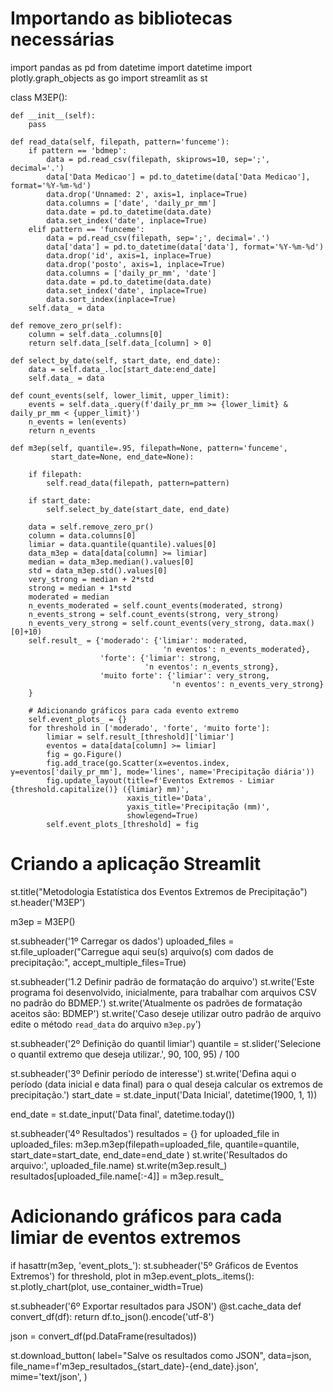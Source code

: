 # Importando as bibliotecas necessárias
import pandas as pd
from datetime import datetime
import plotly.graph_objects as go
import streamlit as st

class M3EP():
    
    def __init__(self):
        pass
   
    def read_data(self, filepath, pattern='funceme'):
        if pattern == 'bdmep':
            data = pd.read_csv(filepath, skiprows=10, sep=';', decimal='.') 
            data['Data Medicao'] = pd.to_datetime(data['Data Medicao'], format='%Y-%m-%d')
            data.drop('Unnamed: 2', axis=1, inplace=True)
            data.columns = ['date', 'daily_pr_mm']
            data.date = pd.to_datetime(data.date)
            data.set_index('date', inplace=True)
        elif pattern == 'funceme':
            data = pd.read_csv(filepath, sep=';', decimal='.') 
            data['data'] = pd.to_datetime(data['data'], format='%Y-%m-%d')
            data.drop('id', axis=1, inplace=True)
            data.drop('posto', axis=1, inplace=True)
            data.columns = ['daily_pr_mm', 'date']
            data.date = pd.to_datetime(data.date)
            data.set_index('date', inplace=True)
            data.sort_index(inplace=True)
        self.data_ = data

    def remove_zero_pr(self):
        column = self.data_.columns[0]
        return self.data_[self.data_[column] > 0]
   
    def select_by_date(self, start_date, end_date):
        data = self.data_.loc[start_date:end_date]
        self.data_ = data
   
    def count_events(self, lower_limit, upper_limit):
        events = self.data_.query(f'daily_pr_mm >= {lower_limit} & daily_pr_mm < {upper_limit}')
        n_events = len(events)
        return n_events
    
    def m3ep(self, quantile=.95, filepath=None, pattern='funceme',
             start_date=None, end_date=None):
        
        if filepath:
            self.read_data(filepath, pattern=pattern)
            
        if start_date:
            self.select_by_date(start_date, end_date)
        
        data = self.remove_zero_pr()
        column = data.columns[0]
        limiar = data.quantile(quantile).values[0]
        data_m3ep = data[data[column] >= limiar]
        median = data_m3ep.median().values[0]
        std = data_m3ep.std().values[0]
        very_strong = median + 2*std
        strong = median + 1*std
        moderated = median
        n_events_moderated = self.count_events(moderated, strong)
        n_events_strong = self.count_events(strong, very_strong)
        n_events_very_strong = self.count_events(very_strong, data.max()[0]+10)
        self.result_ = {'moderado': {'limiar': moderated, 
                                      'n eventos': n_events_moderated},
                        'forte': {'limiar': strong,
                                  'n eventos': n_events_strong},
                        'muito forte': {'limiar': very_strong,
                                        'n eventos': n_events_very_strong}
        }

        # Adicionando gráficos para cada evento extremo
        self.event_plots_ = {}
        for threshold in ['moderado', 'forte', 'muito forte']:
            limiar = self.result_[threshold]['limiar']
            eventos = data[data[column] >= limiar]
            fig = go.Figure()
            fig.add_trace(go.Scatter(x=eventos.index, y=eventos['daily_pr_mm'], mode='lines', name='Precipitação diária'))
            fig.update_layout(title=f'Eventos Extremos - Limiar {threshold.capitalize()} ({limiar} mm)',
                              xaxis_title='Data',
                              yaxis_title='Precipitação (mm)',
                              showlegend=True)
            self.event_plots_[threshold] = fig


# Criando a aplicação Streamlit
st.title("Metodologia Estatística dos Eventos Extremos de Precipitação")
st.header('M3EP')

m3ep = M3EP()

st.subheader('1º Carregar os dados')
uploaded_files = st.file_uploader("Carregue aqui seu(s) arquivo(s) com dados de precipitação:",
                                 accept_multiple_files=True)

st.subheader('1.2 Definir padrão de formatação do arquivo')
st.write('Este programa foi desenvolvido, inicialmente, para trabalhar com arquivos CSV no padrão do BDMEP.')
st.write('Atualmente os padrões de formatação aceitos são: BDMEP')
st.write('Caso deseje utilizar outro padrão de arquivo edite o método `read_data` do arquivo `m3ep.py`')

st.subheader('2º Definição do quantil limiar')
quantile = st.slider('Selecione o quantil extremo que deseja utilizar.', 90, 100, 95) / 100

st.subheader('3º Definir período de interesse')
st.write('Defina aqui o período (data inicial e data final) para o qual deseja calcular os extremos de precipitação.')
start_date = st.date_input('Data Inicial',
                           datetime(1900, 1, 1))

end_date = st.date_input('Data final',
                         datetime.today())

st.subheader('4º Resultados')
resultados = {}
for uploaded_file in uploaded_files:
    m3ep.m3ep(filepath=uploaded_file,
              quantile=quantile,
              start_date=start_date,
              end_date=end_date
              )
    st.write('Resultados do arquivo:', uploaded_file.name)
    st.write(m3ep.result_)
    resultados[uploaded_file.name[:-4]] = m3ep.result_

# Adicionando gráficos para cada limiar de eventos extremos
if hasattr(m3ep, 'event_plots_'):
    st.subheader('5º Gráficos de Eventos Extremos')
    for threshold, plot in m3ep.event_plots_.items():
        st.plotly_chart(plot, use_container_width=True)

st.subheader('6º Exportar resultados para JSON')
@st.cache_data
def convert_df(df):
    return df.to_json().encode('utf-8')

json = convert_df(pd.DataFrame(resultados))

st.download_button(
    label="Salve os resultados como JSON",
    data=json,
    file_name=f'm3ep_resultados_{start_date}-{end_date}.json',
    mime='text/json',
)
